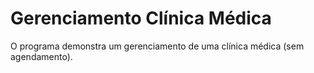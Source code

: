 # Gerenciamento Clínica Médica

O programa demonstra um gerenciamento de uma clínica médica (sem agendamento). 

